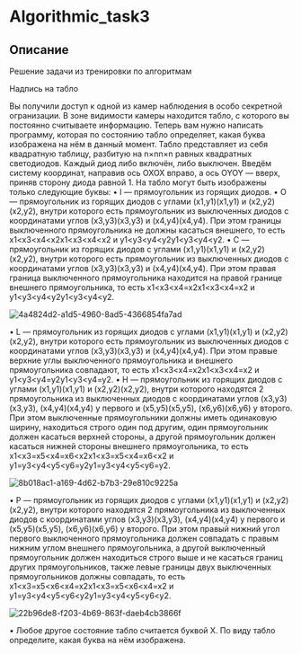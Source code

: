 # Algorithmic_task3
## Описание
Решение задачи из тренировки по алгоритмам

Надпись на табло

Вы получили доступ к одной из камер наблюдения в особо секретной огранизации. В зоне видимости камеры находится табло, с которого вы постоянно считываете информацию. Теперь вам нужно написать программу, которая по состоянию табло определяет, какая буква изображена на нём в данный момент. Табло представляет из себя квадратную таблицу, разбитую на n×nn×n равных квадратных светодиодов. Каждый диод либо включён, либо выключен. Введём систему координат, направив ось OXOX вправо, а ось OYOY — вверх, приняв сторону диода равной 1.
На табло могут быть изображены только следующие буквы:
•	I — прямоугольник из горящих диодов.
•	O — прямоугольник из горящих диодов с углами (x1,y1)(x1,y1) и (x2,y2)(x2,y2), внутри которого есть прямоугольник из выключенных диодов с координатами углов (x3,y3)(x3,y3) и (x4,y4)(x4,y4). При этом границы выключенного прямоугольника не должны касаться внешнего, то есть x1<x3<x4<x2x1<x3<x4<x2 и y1<y3<y4<y2y1<y3<y4<y2.
•	C — прямоугольник из горящих диодов с углами (x1,y1)(x1,y1) и (x2,y2)(x2,y2), внутри которого есть прямоугольник из выключенных диодов с координатами углов (x3,y3)(x3,y3) и (x4,y4)(x4,y4). При этом правая граница выключенного прямоугольника находится на правой границе внешнего прямоугольника, то есть x1<x3<x4=x2x1<x3<x4=x2 и y1<y3<y4<y2y1<y3<y4<y2.

![4a4824d2-a1d5-4960-8ad5-4366854fa7ad](https://github.com/user-attachments/assets/53544734-42e2-4c09-a8d9-f5f5b48dbfa2)

•	L — прямоугольник из горящих диодов с углами (x1,y1)(x1,y1) и (x2,y2)(x2,y2), внутри которого есть прямоугольник из выключенных диодов с координатами углов (x3,y3)(x3,y3) и (x4,y4)(x4,y4). При этом правые верхние углы выключенного прямоугольника и внешнего прямоугольника совпадают, то есть x1<x3<x4=x2x1<x3<x4=x2 и y1<y3<y4=y2y1<y3<y4=y2.
•	H — прямоугольник из горящих диодов с углами (x1,y1)(x1,y1) и (x2,y2)(x2,y2), внутри которого находятся 2 прямоугольника из выключенных диодов с координатами углов (x3,y3)(x3,y3), (x4,y4)(x4,y4) у первого и (x5,y5)(x5,y5), (x6,y6)(x6,y6) у второго. При этом выключенные прямоугольники должны иметь одинаковую ширину, находиться строго один под другим, один прямоугольник должен касаться верхней стороны, а другой прямоугольник должен касаться нижней стороны внешнего прямоугольника, то есть x1<x3=x5<x4=x6<x2x1<x3=x5<x4=x6<x2 и y1=y3<y4<y5<y6=y2y1=y3<y4<y5<y6=y2.

![8b018ac1-a169-4d62-b7b3-29e810c9225a](https://github.com/user-attachments/assets/8e4ed49a-9d14-430d-9ecb-61eee49a73f8)


•	P — прямоугольник из горящих диодов с углами (x1,y1)(x1,y1) и (x2,y2)(x2,y2), внутри которого находятся 2 прямоугольника из выключенных диодов с координатами углов (x3,y3)(x3,y3), (x4,y4)(x4,y4) у первого и (x5,y5)(x5,y5), (x6,y6)(x6,y6) у второго. При этом правый нижний угол первого выключенного прямоугольника должен совпадать с правым нижним углом внешнего прямоугольника, а другой выключенный прямоугольник должен находиться строго выше и не касаться границ других прямоугольников, также левые границы двух выключенных прямоугольников должны совпадать, то есть x1<x3=x5<x6<x4=x2x1<x3=x5<x6<x4=x2 и y1=y3<y4<y5<y6<y2y1=y3<y4<y5<y6<y2.

![22b96de8-f203-4b69-863f-daeb4cb3866f](https://github.com/user-attachments/assets/466ff254-0ed9-4ab7-88fd-606342bbb485)

•	Любое другое состояние табло считается буквой X.
По виду табло определите, какая буква на нём изображена.
